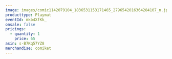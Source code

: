 ```yaml
---
image: images/comic1142079104_1836531153171465_2796542016364284107_n.jpg
producttype: Playmat
eventId: mkb4XfKk_
onsale: false
pricings:
  - quantity: 1
    price: 65
asin: s-B7Kq57YZ8
merchandise: comiket
---
```


